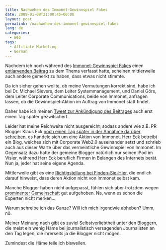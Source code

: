 ```yaml
---
title: Nachwehen des Immonet-Gewinnspiel Fakes
date: 2009-01-08T21:00:45+00:00
layout: post
permalink: /nachwehen-des-immonet-gewinnspiel-fakes
lang: de
categories:
  - Web
tags:
  - Affiliate Marketing
  - German
---
```

Nachdem ich noch während des <a href="http://immonet.finden-sie-hier.de/blog/gewinnspiel/" rel="nofollow">Immonet-Gewinnspiel Fakes</a> einen [entlarvenden Beitrag](https://michaelnordmeyer.com/immonet-gewinnspiel-fake) zu dem Thema verfasst hatte, scheinen mittlerweile auch andere gemerkt zu haben, dass etwas nicht stimmte.

Da ich sicher gehen wollte, ob meine Vermutungen korrekt sind, habe ich bei Dr. Michael Sievers, dem Leiter Systemmanagement, und Daniel Görs, dem Leiter Corporate Communications, beide von Immonet, anfragen lassen, ob die Gewinnspiel-Aktion im Auftrag von Immonet statt findet.

Daher habe ich meinen [Tweet zur Ankündigung des Beitrages](https://twitter.com/mnordmeyer/status/1099535552) auch erst einen Tag später gezwitschert.

Leider hat meine Reichweite nicht ausgereicht, sodass andere wie z.B. PR Blogger Klaus Eck <a href="http://pr-blogger.de/2009/01/07/corporate-blogging-mal-ganz-anders/" rel="nofollow">noch einen Tag später in der Annahme darüber schreiben</a>, es handele sich um eine Aktion von Immonet. Herr Eck betreibt ein Blog, welches sich mit Corporate Web2.0 auseinander setzt und schrieb auch aus dieser Warte über das vermeintliche Gewinnspiel von Immonet. Im Gegensatz dazu hatte der gemeine Blogger natürlich nur seinen iPod im Visier, während Herr Eck beruflich Firmen in Belangen des Internets berät. Nun ja, jeder hat seine eigene Agenda.

Mittlerweile gibt es eine <a href="http://immonet.finden-sie-hier.de/blog/richtigstellung-dies-ist-nicht-das-immonet-blog/" rel="nofollow">Richtigstellung bei Finden-Sie-Hier</a>, die endlich darauf hinweist, dass deren Aktion nicht von Immonet selbst kam.

Manche Blogger haben nicht aufgepasst, fühlen sich aber trotzdem wegen [prominenter](https://www.immobilienportale.com/20091271-kritik-am-immonet-aktionsblog/) [Gemeinschaft](http://corporate-blog-studie.de/2009/01/das-vermeintliche-immonet-corporate-blog/) gut aufgehoben. Na, wenn es schon die Experten nicht merken…

Warum schreibe ich das Ganze? Will ich mich irgendwie abheben? Umm, nö.

Meiner Meinung nach gibt es zuviel Selbstverliebtheit unter den Bloggern, die meist ein wenig Häme bei journalistisch versagenden Journalisten an den Tag legen, die ihrerseits ja die Blogger nicht mögen.

Zumindest die Häme teile ich bisweilen.